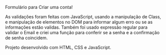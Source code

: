 Formulário para Criar uma conta!

As validações foram feitas com JavaScript, usando a manipulação de Class, e manipulação de elementos no DOM para informar algum erro ou se as informações estão validas. Também foi usado expressão regular para validar o Email e  criei uma função para conferir se a senha e a confirmação de senha coincidem.

Projeto desenvolvido com HTML, CSS e JavaScript.

